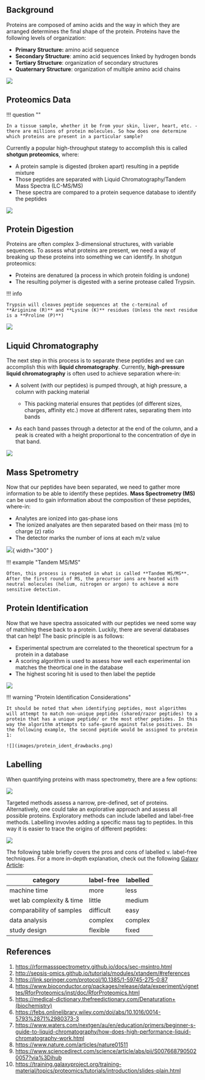 ## Background

Proteins are composed of amino acids and the way in which they are arranged determines the final shape of the protein. Proteins have the following levels of organization:

- **Primary Structure:** amino acid sequence
- **Secondary Structure**: amino acid sequences linked by hydrogen bonds
- **Tertiary Structure**: organization of secondary structures
- **Quaternary Structure**: organization of multiple amino acid chains

![](images/protein_org.jpg)


## Proteomics Data

!!! question ""

    In a tissue sample, whether it be from your skin, liver, heart, etc. - there are millions of protein molecules. So how does one determine which proteins are present in a particular sample?
    
Currently a popular high-throughput stategy to accomplish this is called **shotgun proteomics**, where:

- A protein sample is digested (broken apart) resulting in a peptide mixture
- Those peptides are separated with Liquid Chromatography/Tandem Mass Spectra (LC-MS/MS)
- These spectra are compared to a protein sequence database to identify the peptides

![](images/proteomics_exp1.png)

## Protein Digestion

Proteins are often complex 3-dimensional structures, with variable sequences. To assess what proteins are present, we need a way of breaking up these proteins into something we can identify. In shotgun proteomics:

- Proteins are denatured (a process in which protein folding is undone)
- The resulting polymer is digested with a serine protease called Trypsin. 

!!! info 

    Trypsin will cleaves peptide sequences at the c-terminal of **Ariginine (R)** and **Lysine (K)** residues (Unless the next residue is a **Proline (P)**)

![](images/trypsin_digestion.png)


## Liquid Chromatography

The next step in this process is to separate these peptides and we can accomplish this with **liquid chromatography**. Currently, **high-pressure liquid chromatography** is often used to achieve separation where-in:

- A solvent (with our peptides) is pumped through, at high pressure, a column with packing material

    - This packing material ensures that peptides (of different sizes, charges, affinity etc.) move at different rates, separating them into bands
    
- As each band passes through a detector at the end of the column, and a peak is created with a height proportional to the concentration of dye in that band.

![](images/hplc.png)

## Mass Spetrometry

Now that our peptides have been separated, we need to gather more information to be able to identify these peptides. **Mass Spectrometry (MS)** can be used to gain information about the composition of these peptides, where-in:

- Analytes are ionized into gas-phase ions
- The ionized analyates are then separated based on their mass (m) to charge (z) ratio
- The detector marks the number of ions at each m/z value

![](images/mass_spectrometer1.png){ width="300" }

!!! example "Tandem MS/MS"

    Often, this process is repeated in what is called **Tandem MS/MS**. After the first round of MS, the precursor ions are heated with neutral molecules (helium, nitrogen or argon) to achieve a more sensitive detection.


## Protein Identification

Now that we have spectra assoicated with our peptides we need some way of matching these back to a protein. Luckily, there are several databases that can help! The basic principle is as follows:

- Experimental spectrum are correlated to the theoretical spectrum for a protein in a database
- A scoring algorithm is used to assess how well each experimental ion matches the theortical one in the database
- The highest scoring hit is used to then label the peptide


![](images/protein_ident.png)

!!! warning "Protein Identification Considerations"

    It should be noted that when identifying peptides, most algorithms will attempt to match non-unique peptides (shared/razor peptides) to a protein that has a unique peptide/ or the most other peptides. In this way the algorithm attempts to safe-gaurd against false positives. In the following example, the second peptide would be assigned to protein 1:
    
    ![](images/protein_ident_drawbacks.png)

## Labelling

When quantifying proteins with mass spectrometry, there are a few options:

![](images/protein_quant_methods.png)

Targeted methods assess a narrow, pre-defined, set of proteins. Alternatively, one could take an explorative approach and assess all possible proteins. Exploratory methods can include labelled and label-free methods. Labelling invovles adding a specific mass tag to peptides. In this way it is easier to trace the origins of different peptides:

![](images/label_label_free.png)

The following table briefly covers the pros and cons of labelled v. label-free techniques. For a more in-depth explanation, check out the following [Galaxy Article](https://training.galaxyproject.org/training-material/topics/proteomics/tutorials/labelfree-vs-labelled/tutorial.html):

|category|	label-free|	labelled|
|-|-|-|
|machine time|	more|	less|
|wet lab complexity & time|	little|	medium|
|comparability of samples|	difficult|	easy|
|data analysis|	complex|	complex|
|study design|	flexible|	fixed|

## References

1. https://rformassspectrometry.github.io/docs/sec-msintro.html
2. http://sepsis-omics.github.io/tutorials/modules/xtandem/#references
3. https://link.springer.com/protocol/10.1385/1-59745-275-0:87
4. https://www.bioconductor.org/packages/release/data/experiment/vignettes/RforProteomics/inst/doc/RforProteomics.html
5. https://medical-dictionary.thefreedictionary.com/Denaturation+(biochemistry)
6. https://febs.onlinelibrary.wiley.com/doi/abs/10.1016/0014-5793%2871%2980373-3
7. https://www.waters.com/nextgen/au/en/education/primers/beginner-s-guide-to-liquid-chromatography/how-does-high-performance-liquid-chromatography-work.html
8. https://www.nature.com/articles/nature01511
9. https://www.sciencedirect.com/science/article/abs/pii/S0076687905020057?via%3Dihub
10. https://training.galaxyproject.org/training-material/topics/proteomics/tutorials/introduction/slides-plain.html
